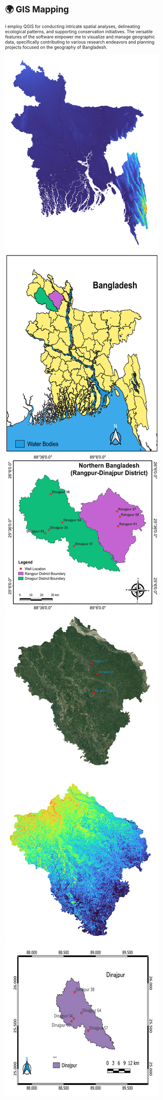 # 🌍 GIS Mapping
I employ QGIS for conducting intricate spatial analyses, delineating ecological patterns, and supporting conservation initiatives. The versatile features of the software empower me to visualize and manage geographic data, specifically contributing to various research endeavors and planning projects focused on the geography of Bangladesh.

<p float="left">  
<img src="https://github.com/Abdullah-TU/GIS-Mapping/blob/main/Bangladesh_raster.png" width="600" height="650">
 <img src="https://github.com/Abdullah-TU/GIS-Mapping/blob/main/Bangladesh.png" width="600" height="650">
<img src="https://github.com/Abdullah-TU/GIS-Mapping/blob/main/Study_Area_Map(Rangpur-Dinajpur).png" width="600" height="510">
<img src="https://github.com/Abdullah-TU/GIS-Mapping/blob/main/Rangpur_Ruster_image.png" width="520" height="540">
<img src="https://github.com/Abdullah-TU/GIS-Mapping/blob/main/Rangpur_raster_final_image.png" width="520" height="540">
<img src="https://github.com/Abdullah-TU/GIS-Mapping/blob/main/Dinajpur.png" width="600" height="500">

</p>
